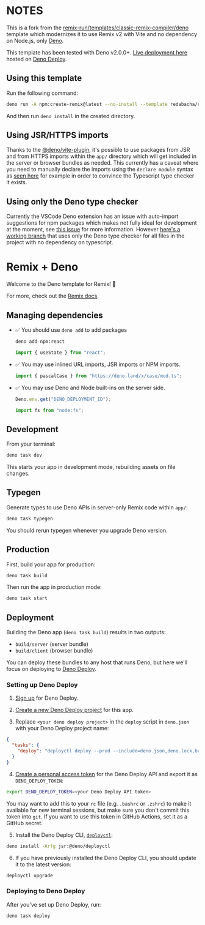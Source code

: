 # NOTES

This is a fork from the
[remix-run/templates/classic-remix-compiler/deno](https://github.com/remix-run/remix/tree/6edd56211c5b256e2e78f781695fdb39a037463e/templates/classic-remix-compiler/deno)
template which modernizes it to use Remix v2 with Vite and no dependency on
Node.js, only [Deno](https://deno.com/).

This template has been tested with Deno v2.0.0+.
[Live deployment here](https://huge-badger-89.deno.dev/) hosted on
[Deno Deploy](https://deno.com/deploy).

## Using this template

Run the following command:

```zsh
deno run -A npm:create-remix@latest --no-install --template redabacha/remix-deno-vite-template
```

And then run `deno install` in the created directory.

## Using JSR/HTTPS imports

Thanks to the [@deno/vite-plugin](https://github.com/denoland/deno-vite-plugin),
it's possible to use packages from JSR and from HTTPS imports within the `app/`
directory which will get included in the server or browser bundles as needed.
This currently has a caveat where you need to manually declare the imports using
the `declare module` syntax as
[seen here](https://github.com/redabacha/remix-deno-template/tree/main/app/env.d.ts#L11)
for example in order to convince the Typescript type checker it exists.

## Using only the Deno type checker

Currently the VSCode Deno extension has an issue with auto-import suggestions
for npm packages which makes not fully ideal for development at the moment, see
[this issue](https://github.com/denoland/vscode_deno/issues/1177) for more
information. However
[here's a working branch](https://github.com/redabacha/remix-deno-vite-template/tree/using-deno-typechecker)
that uses only the Deno type checker for all files in the project with no
dependency on typescript.

# Remix + Deno

Welcome to the Deno template for Remix! 🦕

For more, check out the [Remix docs](https://remix.run/docs).

## Managing dependencies

- ✅ You should use `deno add` to add packages
  ```sh
  deno add npm:react
  ```
  ```ts
  import { useState } from "react";
  ```
- ✅ You may use inlined URL imports, JSR imports or NPM imports.
  ```ts
  import { pascalCase } from "https://deno.land/x/case/mod.ts";
  ```
- ✅ You may use Deno and Node built-ins on the server side.
  ```ts filename=app/entry.server.tsx
  Deno.env.get("DENO_DEPLOYMENT_ID");
  ```
  ```ts filename=app/entry.server.tsx
  import fs from "node:fs";
  ```

## Development

From your terminal:

```sh
deno task dev
```

This starts your app in development mode, rebuilding assets on file changes.

## Typegen

Generate types to use Deno APIs in server-only Remix code within `app/`:

```sh
deno task typegen
```

You should rerun typegen whenever you upgrade Deno version.

## Production

First, build your app for production:

```sh
deno task build
```

Then run the app in production mode:

```sh
deno task start
```

## Deployment

Building the Deno app (`deno task build`) results in two outputs:

- `build/server` (server bundle)
- `build/client` (browser bundle)

You can deploy these bundles to any host that runs Deno, but here we'll focus on
deploying to [Deno Deploy](https://deno.com/deploy).

### Setting up Deno Deploy

1. [Sign up](https://dash.deno.com/signin) for Deno Deploy.

2. [Create a new Deno Deploy project](https://dash.deno.com/new) for this app.

3. Replace `<your deno deploy project>` in the `deploy` script in `deno.json`
   with your Deno Deploy project name:

```json filename=deno.json
{
  "tasks": {
    "deploy": "deployctl deploy --prod --include=deno.json,deno.lock,build,server --project=<your deno deploy project> ./server.production.ts"
  }
}
```

4. [Create a personal access token](https://dash.deno.com/account) for the Deno
   Deploy API and export it as `DENO_DEPLOY_TOKEN`:

```sh
export DENO_DEPLOY_TOKEN=<your Deno Deploy API token>
```

You may want to add this to your `rc` file (e.g. `.bashrc` or `.zshrc`) to make
it available for new terminal sessions, but make sure you don't commit this
token into `git`. If you want to use this token in GitHub Actions, set it as a
GitHub secret.

5. Install the Deno Deploy CLI,
   [`deployctl`](https://github.com/denoland/deployctl):

```sh
deno install -Arfg jsr:@deno/deployctl
```

6. If you have previously installed the Deno Deploy CLI, you should update it to
   the latest version:

```sh
deployctl upgrade
```

### Deploying to Deno Deploy

After you've set up Deno Deploy, run:

```sh
deno task deploy
```
